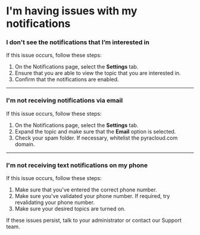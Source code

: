 # I'm having issues with my notifications

### I don't see the notifications that I’m interested in

If this issue occurs, follow these steps:

1. On the Notifications page, select the **Settings** tab.
2. Ensure that you are able to view the topic that you are interested in.
3. Confirm that the notifications are enabled.

***

### I'm not receiving notifications via email

If this issue occurs, follow these steps:

1. On the Notifications page, select the **Settings** tab.
2. Expand the topic and make sure that the **Email** option is selected.&#x20;
3. Check your spam folder. If necessary, whitelist the pyracloud.com domain.

***

### I'm not receiving text notifications on my phone

If this issue occurs, follow these steps:

1. Make sure that you've entered the correct phone number.
2. Make sure you've validated your phone number. If required, try revalidating your phone number.
3. Make sure your desired topics are turned on.

If these issues persist, talk to your administrator or contact our Support team.
